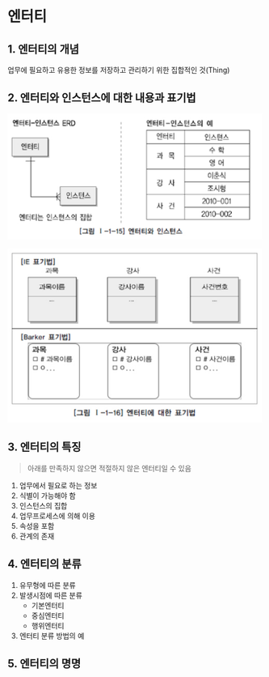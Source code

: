 # 엔터티

## 1. 엔터티의 개념

업무에 필요하고 유용한 정보를 저장하고 관리하기 위한 집합적인 것(Thing)

## 2. 엔터티와 인스턴스에 대한 내용과 표기법

![](../../../../images/1.png)

![](../../../../images/2.png)

## 3. 엔터티의 특징

> 아래를 만족하지 않으면 적절하지 않은 엔터티일 수 있음

1. 업무에서 필요로 하는 정보
2. 식별이 가능해야 함
3. 인스턴스의 집합
4. 업무프로세스에 의해 이용
5. 속성을 포함
6. 관계의 존재

## 4. 엔터티의 분류

1. 유무형에 따른 분류
2. 발생시점에 따른 분류
   - 기본엔터티
   - 중심엔터티
   - 행위엔터티
3. 엔터티 분류 방법의 예

## 5. 엔터티의 명명

